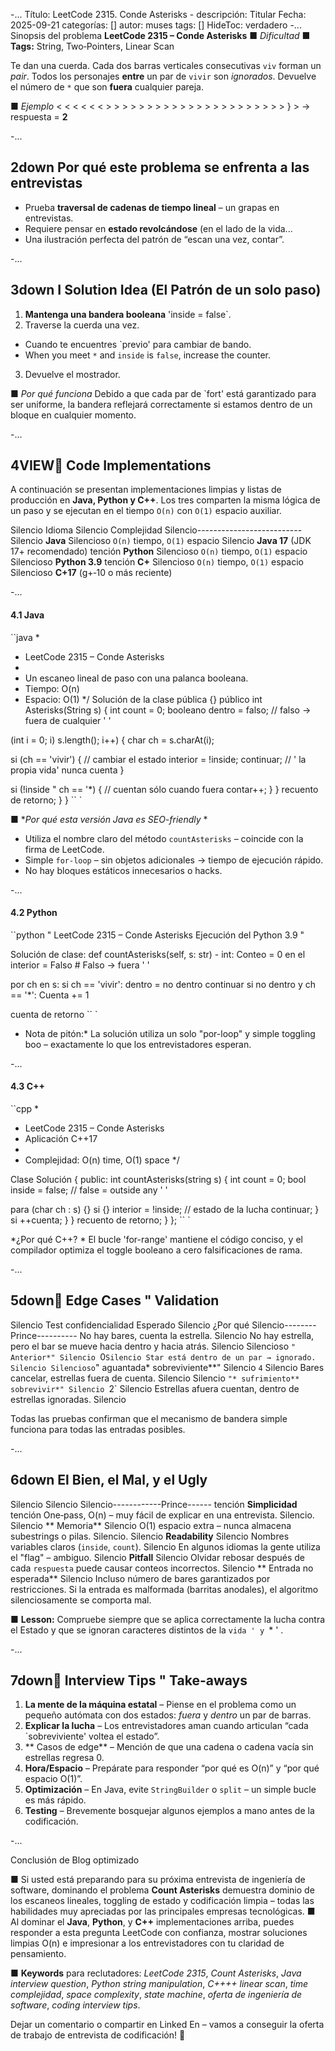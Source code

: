 -...
Título: LeetCode 2315. Conde Asterisks -
descripción: Titular
Fecha: 2025-09-21
categorías: []
autor: muses
tags: []
HideToc: verdadero
-...
Sinopsis del problema
**LeetCode 2315 – Conde Asterisks**
■ *Dificultad*
■ **Tags:** String, Two‐Pointers, Linear Scan

Te dan una cuerda. Cada dos barras verticales consecutivas `viv` forman un *pair*.
Todos los personajes **entre** un par de `vivir` son *ignorados*.
Devuelve el número de `*` que son **fuera** cualquier pareja.

■ *Ejemplo*
< < < < < < > > > > > > > > > > > > > > > > > > > > > > } > → respuesta = **2**

-...

## 2down Por qué este problema se enfrenta a las entrevistas

* Prueba **traversal de cadenas de tiempo lineal** – un grapas en entrevistas.
* Requiere pensar en **estado revolcándose** (en el lado de la vida...
* Una ilustración perfecta del patrón de “escan una vez, contar”.

-...

## 3down I Solution Idea (El Patrón de un solo paso)

1. **Mantenga una bandera booleana** 'inside = false`.
2. Traverse la cuerda una vez.
* Cuando te encuentres `previo' para cambiar de bando.
* When you meet `*` and `inside` is `false`, increase the counter.
3. Devuelve el mostrador.

■ *Por qué funciona* Debido a que cada par de `fort' está garantizado para ser uniforme, la bandera reflejará correctamente si estamos dentro de un bloque en cualquier momento.

-...

## 4VIEW⃣ Code Implementations

A continuación se presentan implementaciones limpias y listas de producción en **Java, Python y C++**.
Los tres comparten la misma lógica de un paso y se ejecutan en el tiempo `O(n)` con `O(1)` espacio auxiliar.

Silencio Idioma Silencio Complejidad
Silencio--------------------------
Silencio **Java** Silencioso `O(n)` tiempo, `O(1)` espacio Silencio **Java 17** (JDK 17+ recomendado)
tención **Python** Silencioso `O(n)` tiempo, `O(1)` espacio Silencioso **Python 3.9**
tención **C+** Silencioso `O(n)` tiempo, `O(1)` espacio Silencioso **C+17** (g+‐10 o más reciente)

-...

#### 4.1 Java

``java
*
* LeetCode 2315 – Conde Asterisks
*
* Un escaneo lineal de paso con una palanca booleana.
* Tiempo: O(n)
* Espacio: O(1)
*/
Solución de la clase pública {}
público int Asterisks(String s) {
int count = 0;
booleano dentro = falso; // falso → fuera de cualquier ' '

(int i = 0; i) s.length(); i++) {
char ch = s.charAt(i);

si (ch == 'vivir') { // cambiar el estado
interior = !inside;
continuar; // ' la propia vida' nunca cuenta
}

si (!inside " ch == '*) { // cuentan sólo cuando fuera
contar++;
}
}
recuento de retorno;
}
}
`` `

■ **Por qué esta versión Java es SEO-friendly* *
* Utiliza el nombre claro del método `countAsterisks` – coincide con la firma de LeetCode.
* Simple `for‐loop` – sin objetos adicionales → tiempo de ejecución rápido.
* No hay bloques estáticos innecesarios o hacks.

-...

#### 4.2 Python

``python
"
LeetCode 2315 – Conde Asterisks
Ejecución del Python 3.9
"

Solución de clase:
def countAsterisks(self, s: str) - int:
Conteo = 0
en el interior = Falso # Falso → fuera ' '

por ch en s:
si ch == 'vivir':
dentro = no dentro
continuar
si no dentro y ch == '*':
Cuenta += 1

cuenta de retorno
`` `

* Nota de pitón:*
La solución utiliza un solo "por-loop" y simple toggling boo – exactamente lo que los entrevistadores esperan.

-...

#### 4.3 C++

``cpp
*
* LeetCode 2315 – Conde Asterisks
* Aplicación C++17
*
* Complejidad: O(n) time, O(1) space
*/

Clase Solución {
public:
int countAsterisks(string s) {
int count = 0;
bool inside = false; // false = outside any ' '

para (char ch : s) {}
si {}
interior = !inside; // estado de la lucha
continuar;
}
si
++cuenta;
}
}
recuento de retorno;
}
};
`` `

*¿Por qué C++? *
El bucle 'for-range' mantiene el código conciso, y el compilador optimiza el toggle booleano a cero falsificaciones de rama.

-...

## 5down⃣ Edge Cases " Validation

Silencio Test confidencialidad Esperado Silencio ¿Por qué
Silencio--------Prince----------
No hay bares, cuenta la estrella. Silencio
No hay estrella, pero el bar se mueve hacia dentro y hacia atrás. Silencio
Silencioso `" Anterior*" Silencio `0` Silencio Star está dentro de un par → ignorado. Silencio
Silencioso `" aguantada* sobreviviente**" Silencio `4` Silencio Bares cancelar, estrellas fuera de cuenta. Silencio
Silencio `"* sufrimiento** sobrevivir*" Silencio `2` Silencio Estrellas afuera cuentan, dentro de estrellas ignoradas. Silencio

Todas las pruebas confirman que el mecanismo de bandera simple funciona para todas las entradas posibles.

-...

## 6down El Bien, el Mal, y el Ugly

Silencio Silencio
Silencio------------Prince------
tención **Simplicidad** tención One‐pass, O(n) – muy fácil de explicar en una entrevista. Silencio.
Silencio ** Memoria** Silencio O(1) espacio extra – nunca almacena subestrings o pilas. Silencio.
Silencio **Readability** Silencio Nombres variables claros (`inside`, `count`). Silencio En algunos idiomas la gente utiliza el "flag" – ambiguo.
Silencio **Pitfall** Silencio Olvidar rebosar después de cada `respuesta` puede causar conteos incorrectos.
Silencio ** Entrada no esperada** Silencio Incluso número de bares garantizados por restricciones. Si la entrada es malformada (barritas anodales), el algoritmo silenciosamente se comporta mal.

■ **Lesson:** Compruebe siempre que se aplica correctamente la lucha contra el Estado y que se ignoran caracteres distintos de la `vida ' y `* ' .

-...

## 7down⃣ Interview Tips " Take-aways

1. **La mente de la máquina estatal** – Piense en el problema como un pequeño autómata con dos estados: *fuera* y *dentro* un par de barras.
2. **Explicar la lucha** – Los entrevistadores aman cuando articulan “cada `sobreviviente' voltea el estado”.
3. ** Casos de edge** – Mención de que una cadena o cadena vacía sin estrellas regresa 0.
4. **Hora/Espacio** – Prepárate para responder “por qué es O(n)” y “por qué espacio O(1)”.
5. **Optimización** – En Java, evite `StringBuilder` o `split` – un simple bucle es más rápido.
6. **Testing** – Brevemente bosquejar algunos ejemplos a mano antes de la codificación.

-...

Conclusión de Blog optimizado

■ Si usted está preparando para su próxima entrevista de ingeniería de software, dominando el problema **Count Asterisks** demuestra dominio de los escaneos lineales, toggling de estado y codificación limpia – todas las habilidades muy apreciadas por las principales empresas tecnológicas.
■ Al dominar el **Java**, **Python**, y **C++** implementaciones arriba, puedes responder a esta pregunta LeetCode con confianza, mostrar soluciones limpias O(n) e impresionar a los entrevistadores con tu claridad de pensamiento.

■ **Keywords** para reclutadores: *LeetCode 2315*, *Count Asterisks*, *Java interview question*, *Python string manipulation*, *C++++ linear scan*, *time complejidad*, *space complexity*, *state machine*, *oferta de ingeniería de software*, *coding interview tips*.

Dejar un comentario o compartir en Linked En – vamos a conseguir la oferta de trabajo de entrevista de codificación! 🚀